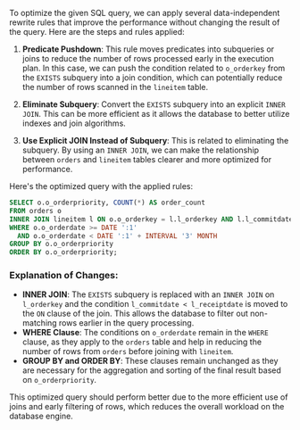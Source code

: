 To optimize the given SQL query, we can apply several data-independent rewrite rules that improve the performance without changing the result of the query. Here are the steps and rules applied:

1. **Predicate Pushdown**: This rule moves predicates into subqueries or joins to reduce the number of rows processed early in the execution plan. In this case, we can push the condition related to `o_orderkey` from the `EXISTS` subquery into a join condition, which can potentially reduce the number of rows scanned in the `lineitem` table.

2. **Eliminate Subquery**: Convert the `EXISTS` subquery into an explicit `INNER JOIN`. This can be more efficient as it allows the database to better utilize indexes and join algorithms.

3. **Use Explicit JOIN Instead of Subquery**: This is related to eliminating the subquery. By using an `INNER JOIN`, we can make the relationship between `orders` and `lineitem` tables clearer and more optimized for performance.

Here's the optimized query with the applied rules:

```sql
SELECT o.o_orderpriority, COUNT(*) AS order_count
FROM orders o
INNER JOIN lineitem l ON o.o_orderkey = l.l_orderkey AND l.l_commitdate < l.l_receiptdate
WHERE o.o_orderdate >= DATE ':1'
  AND o.o_orderdate < DATE ':1' + INTERVAL '3' MONTH
GROUP BY o.o_orderpriority
ORDER BY o.o_orderpriority;
```

### Explanation of Changes:
- **INNER JOIN**: The `EXISTS` subquery is replaced with an `INNER JOIN` on `l_orderkey` and the condition `l_commitdate < l_receiptdate` is moved to the `ON` clause of the join. This allows the database to filter out non-matching rows earlier in the query processing.
- **WHERE Clause**: The conditions on `o_orderdate` remain in the `WHERE` clause, as they apply to the `orders` table and help in reducing the number of rows from `orders` before joining with `lineitem`.
- **GROUP BY and ORDER BY**: These clauses remain unchanged as they are necessary for the aggregation and sorting of the final result based on `o_orderpriority`.

This optimized query should perform better due to the more efficient use of joins and early filtering of rows, which reduces the overall workload on the database engine.